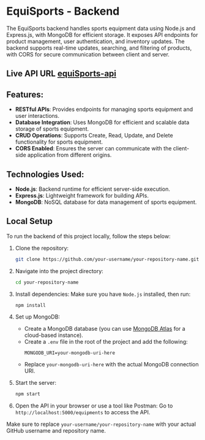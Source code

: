# EquiSports - Backend

The EquiSports backend handles sports equipment data using Node.js and Express.js, with MongoDB for efficient storage. It exposes API endpoints for product management, user authentication, and inventory updates. The backend supports real-time updates, searching, and filtering of products, with CORS for secure communication between client and server.

## Live API URL [equiSports-api](https://equi-sports-server-side.vercel.app/equipments)

## Features:
- **RESTful APIs**: Provides endpoints for managing sports equipment and user interactions.
- **Database Integration**: Uses MongoDB for efficient and scalable data storage of sports equipment.
- **CRUD Operations**: Supports Create, Read, Update, and Delete functionality for sports equipment.
- **CORS Enabled**: Ensures the server can communicate with the client-side application from different origins.

## Technologies Used:
- **Node.js**: Backend runtime for efficient server-side execution.
- **Express.js**: Lightweight framework for building APIs.
- **MongoDB**: NoSQL database for data management of sports equipment.

## Local Setup

To run the backend of this project locally, follow the steps below:

1. Clone the repository:
    ```bash
    git clone https://github.com/your-username/your-repository-name.git
    ```

2. Navigate into the project directory:
    ```bash
    cd your-repository-name
    ```

3. Install dependencies:
   Make sure you have `Node.js` installed, then run:
    ```bash
    npm install
    ```

4. Set up MongoDB:
   - Create a MongoDB database (you can use [MongoDB Atlas](https://www.mongodb.com/cloud/atlas) for a cloud-based instance).
   - Create a `.env` file in the root of the project and add the following:
     ```env
     MONGODB_URI=your-mongodb-uri-here
     ```
   - Replace `your-mongodb-uri-here` with the actual MongoDB connection URI.

5. Start the server:
    ```bash
    npm start
    ```

6. Open the API in your browser or use a tool like Postman:
   Go to `http://localhost:5000/equipments` to access the API.

Make sure to replace `your-username/your-repository-name` with your actual GitHub username and repository name.
